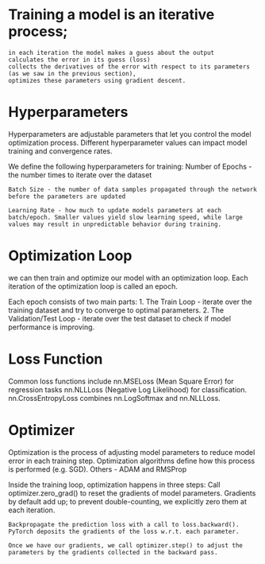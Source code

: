 # Training a model is an iterative process; 
    in each iteration the model makes a guess about the output
    calculates the error in its guess (loss)
    collects the derivatives of the error with respect to its parameters (as we saw in the previous section), 
    optimizes these parameters using gradient descent.

# Hyperparameters
Hyperparameters are adjustable parameters that let you control the model optimization process. Different hyperparameter values can impact model training and convergence rates.

We define the following hyperparameters for training:
    Number of Epochs - the number times to iterate over the dataset
    
    Batch Size - the number of data samples propagated through the network before the parameters are updated
    
    Learning Rate - how much to update models parameters at each batch/epoch. Smaller values yield slow learning speed, while large values may result in unpredictable behavior during training.

# Optimization Loop
we can then train and optimize our model with an optimization loop. Each iteration of the optimization loop is called an epoch.

Each epoch consists of two main parts:
    1. The Train Loop - iterate over the training dataset and try to converge to optimal parameters.
    2. The Validation/Test Loop - iterate over the test dataset to check if model performance is improving.

# Loss Function
Common loss functions include 
    nn.MSELoss (Mean Square Error) for regression tasks
    nn.NLLLoss (Negative Log Likelihood) for classification.
    nn.CrossEntropyLoss combines nn.LogSoftmax and nn.NLLLoss.

# Optimizer
Optimization is the process of adjusting model parameters to reduce model error in each training step. 
Optimization algorithms define how this process is performed (e.g. SGD).
    Others - ADAM and RMSProp

Inside the training loop, optimization happens in three steps:
    Call optimizer.zero_grad() to reset the gradients of model parameters. Gradients by default add up; to prevent double-counting, we explicitly zero them at each iteration.

    Backpropagate the prediction loss with a call to loss.backward(). PyTorch deposits the gradients of the loss w.r.t. each parameter.

    Once we have our gradients, we call optimizer.step() to adjust the parameters by the gradients collected in the backward pass.